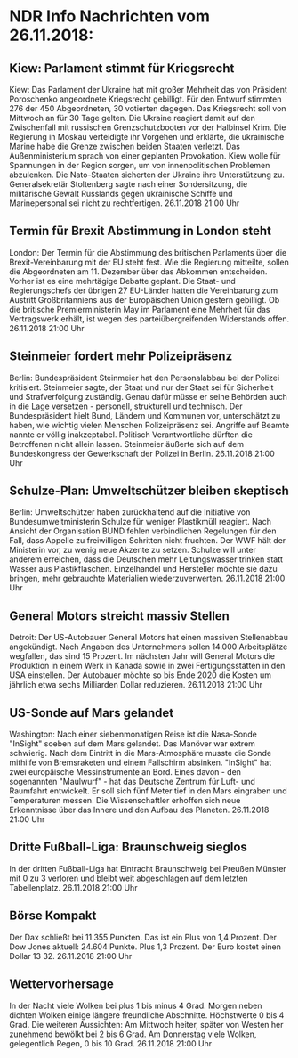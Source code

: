 # NDR Info Nachrichten vom 26.11.2018:


## Kiew: Parlament stimmt für Kriegsrecht
Kiew: Das Parlament der Ukraine hat mit großer Mehrheit das von Präsident Poroschenko angeordnete Kriegsrecht gebilligt. Für den Entwurf stimmten 276 der 450 Abgeordneten, 30 votierten dagegen. Das Kriegsrecht soll von Mittwoch an für 30 Tage gelten. Die Ukraine reagiert damit auf den Zwischenfall mit russischen Grenzschutzbooten vor der Halbinsel Krim. Die Regierung in Moskau verteidigte ihr Vorgehen und erklärte, die ukrainische Marine habe die Grenze zwischen beiden Staaten verletzt. Das Außenministerium sprach von einer geplanten Provokation. Kiew wolle für Spannungen in der Region sorgen, um von innenpolitischen Problemen abzulenken. Die Nato-Staaten sicherten der Ukraine ihre Unterstützung zu. Generalsekretär Stoltenberg sagte nach einer Sondersitzung, die militärische Gewalt Russlands gegen ukrainische Schiffe und Marinepersonal sei nicht zu rechtfertigen. 26.11.2018 21:00 Uhr 

## Termin für Brexit Abstimmung in London steht
London: Der Termin für die Abstimmung des britischen Parlaments über die Brexit-Vereinbarung mit der EU steht fest. Wie die Regierung mitteilte, sollen die Abgeordneten am 11. Dezember über das Abkommen entscheiden. Vorher ist es eine mehrtägige Debatte geplant. Die Staat- und Regierungschefs der übrigen 27 EU-Länder hatten die Vereinbarung zum Austritt Großbritanniens aus der Europäischen Union gestern gebilligt. Ob die britische Premierministerin May im Parlament eine Mehrheit für das Vertragswerk erhält, ist wegen des parteiübergreifenden Widerstands offen. 26.11.2018 21:00 Uhr 

## Steinmeier fordert mehr Polizeipräsenz
Berlin: Bundespräsident Steinmeier hat den Personalabbau bei der Polizei kritisiert. Steinmeier sagte, der Staat und nur der Staat sei für Sicherheit und Strafverfolgung zuständig. Genau dafür müsse er seine Behörden auch in die Lage versetzen - personell, strukturell und technisch. Der Bundespräsident hielt Bund, Ländern und Kommunen vor, unterschätzt zu haben, wie wichtig vielen Menschen Polizeipräsenz sei. Angriffe auf Beamte nannte er völlig inakzeptabel. Politisch Verantwortliche dürften die Betroffenen nicht allein lassen. Steinmeier äußerte sich auf dem Bundeskongress der Gewerkschaft der Polizei in Berlin. 26.11.2018 21:00 Uhr 

## Schulze-Plan: Umweltschützer bleiben skeptisch
Berlin: Umweltschützer haben zurückhaltend auf die Initiative von Bundesumweltministerin Schulze für weniger Plastikmüll reagiert. Nach Ansicht der Organisation BUND fehlen verbindlichen Regelungen für den Fall, dass Appelle zu freiwilligen Schritten nicht fruchten. Der WWF hält der Ministerin vor, zu wenig neue Akzente zu setzen. Schulze will unter anderem erreichen, dass die Deutschen mehr Leitungswasser trinken statt Wasser aus Plastikflaschen. Einzelhandel und Hersteller möchte sie dazu bringen, mehr gebrauchte Materialien wiederzuverwerten. 26.11.2018 21:00 Uhr 

## General Motors streicht massiv Stellen
Detroit:	Der US-Autobauer General Motors hat einen massiven Stellenabbau angekündigt. Nach Angaben des Unternehmens sollen 14.000 Arbeitsplätze wegfallen, das sind 15 Prozent. Im nächsten Jahr will General Motors die Produktion in einem Werk in Kanada sowie in zwei Fertigungsstätten in den USA einstellen. Der Autobauer möchte so bis Ende 2020 die Kosten um jährlich etwa sechs Milliarden Dollar reduzieren. 26.11.2018 21:00 Uhr 

## US-Sonde auf Mars gelandet
Washington: Nach einer siebenmonatigen Reise ist die Nasa-Sonde "InSight" soeben auf dem Mars gelandet. Das Manöver war extrem schwierig. Nach dem Eintritt in die Mars-Atmosphäre musste die Sonde mithilfe von Bremsraketen und einem Fallschirm absinken. "InSight" hat zwei europäische Messinstrumente an Bord. Eines davon - den sogenannten "Maulwurf" - hat das Deutsche Zentrum für Luft- und Raumfahrt entwickelt. Er soll sich fünf Meter tief in den Mars eingraben und Temperaturen messen. Die Wissenschaftler erhoffen sich neue Erkenntnisse über das Innere und den Aufbau des Planeten. 26.11.2018 21:00 Uhr 

## Dritte Fußball-Liga: Braunschweig sieglos
In der dritten Fußball-Liga hat Eintracht Braunschweig bei Preußen Münster mit 0 zu 3 verloren und bleibt weit abgeschlagen auf dem letzten Tabellenplatz. 26.11.2018 21:00 Uhr 

## Börse Kompakt
Der Dax schließt bei 11.355 Punkten. Das ist ein Plus von 1,4 Prozent. Der Dow Jones aktuell: 24.604 Punkte. Plus 1,3 Prozent. Der Euro kostet einen Dollar 13 32. 26.11.2018 21:00 Uhr 

## Wettervorhersage
In der Nacht viele Wolken bei plus 1 bis minus 4 Grad. Morgen neben dichten Wolken einige längere freundliche Abschnitte. Höchstwerte 0 bis 4 Grad. Die weiteren Aussichten: Am Mittwoch heiter, später von Westen her zunehmend bewölkt bei 2 bis 6 Grad. Am Donnerstag viele Wolken, gelegentlich Regen, 0 bis 10 Grad. 26.11.2018 21:00 Uhr 
